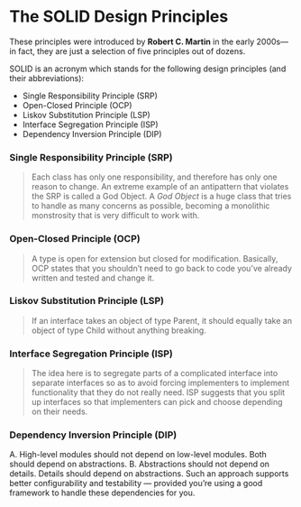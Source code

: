 # The SOLID Design Principles

These principles were introduced by **Robert C. Martin** in the early
2000s—in fact, they are just a selection of five principles out of dozens.

SOLID is an acronym which stands for the following design principles (and their abbreviations):
- Single Responsibility Principle (SRP)
- Open-Closed Principle (OCP)
- Liskov Substitution Principle (LSP)
- Interface Segregation Principle (ISP)
- Dependency Inversion Principle (DIP)


### Single Responsibility Principle (SRP)

> Each class has only one responsibility, and therefore has only one reason to change.
An extreme example of an antipattern that violates the SRP is called a God Object. 
A *God Object* is a huge class that tries to handle as many concerns as possible, 
becoming a monolithic monstrosity that is very difficult to work with.

### Open-Closed Principle (OCP)

> A type is open for extension but closed for modification.
Basically, OCP states that you shouldn’t need to go back to code you’ve already written and tested and change it.

### Liskov Substitution Principle (LSP)

> If an interface takes an object of type Parent, it should equally take an object of type Child without anything breaking.

### Interface Segregation Principle (ISP)

> The idea here is to segregate parts of a complicated interface into separate interfaces so as to avoid forcing implementers to implement functionality that they do not really need.
ISP suggests that you split up interfaces so that implementers can pick and choose depending on their needs.

### Dependency Inversion Principle (DIP)

A. High-level modules should not depend on low-level modules. Both should depend on abstractions.
B. Abstractions should not depend on details. Details should depend on abstractions.
Such an approach supports better configurability and testability — provided you’re using a good framework to handle these dependencies for you.
